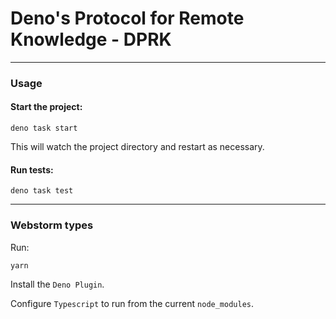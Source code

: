 # Deno's Protocol for Remote Knowledge - DPRK

---------
### Usage

#### Start the project:

```
deno task start
```

This will watch the project directory and restart as necessary.

#### Run tests:

```
deno task test
```
---------
### Webstorm types

Run:

```
yarn
```
Install the `Deno Plugin`.

Configure `Typescript` to run from the current `node_modules`.

